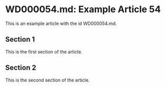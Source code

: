 # WD000054.md: Example Article 54

This is an example article with the id WD000054.md.
## Section 1

This is the first section of the article.
## Section 2

This is the second section of the article.

